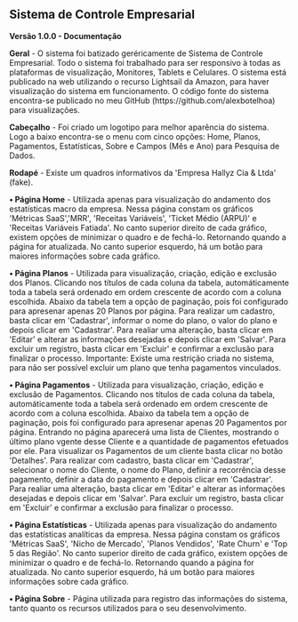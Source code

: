 <h2>Sistema de Controle Empresarial</h2>
<p><b>Versão 1.0.0 - Documentação</b></p>
<p><b>Geral</b> - O sistema foi batizado geréricamente de Sistema de Controle Empresarial.
    Todo o sistema foi trabalhado para ser responsivo à todas as plataformas de visualização, Monitores, Tablets e Celulares.
    O sistema está publicado na web utilizando o recurso Lightsail da Amazon, para haver visualização do sistema em funcionamento.
    O código fonte do sistema encontra-se publicado no meu GitHub (https://github.com/alexbotelhoa) para visualizações.
</p>
<p>
    <b>Cabeçalho</b> - Foi criado um logotipo para melhor aparência do sistema.
    Logo a baixo encontra-se o menu com cinco opções: Home, Planos, Pagamentos, Estatísticas, Sobre e Campos (Mês e Ano) para Pesquisa de Dados.
</p>
<p>
    <b>Rodapé</b> - Existe um quadros informativos da 'Empresa Hallyz Cia & Ltda' (fake).
</p>
<p>
    <b>&#8226; Página Home</b> - Utilizada apenas para visualização do andamento dos estatísticas macro da empresa.
    Nessa página constam os gráficos 'Métricas SaaS','MRR', 'Receitas Variáveis', 'Ticket Médio (ARPU)' e 'Receitas Variáveis Fatiada'.
    No canto superior direito de cada gráfico, existem opções de minimizar o quadro e de fechá-lo. Retornando quando a página for atualizada.
    No canto superior esquerdo, há um botão para maiores informações sobre cada gráfico.
</p>
<p>
    <b>&#8226; Página Planos</b> - Utilizada para visualização, criação, edição e exclusão dos Planos.
    Clicando nos títulos de cada coluna da tabela, automáticamente toda a tabela será ordenado em ordem crescente de acordo com a coluna escolhida.
    Abaixo da tabela tem a opção de paginação, pois foi configurado para apresenar apenas 20 Planos por página.
    Para realizar um cadastro, basta clicar em 'Cadastrar', informar o nome do plano, o valor do plano e depois clicar em 'Cadastrar'.
    Para realiar uma alteração, basta clicar em 'Editar' e alterar as informações desejadas e depois clicar em 'Salvar'.
    Para excluir um registro, basta clicar em 'Excluir' e confirmar a exclusão para finalizar o processo.
    Importante: Existe uma restrição criada no sistema, para não ser possível excluir um plano que tenha pagamentos vinculados.
</p>
<p>
    <b>&#8226; Página Pagamentos</b> - Utilizada para visualização, criação, edição e exclusão de Pagamentos.
    Clicando nos títulos de cada coluna da tabela, automáticamente toda a tabela será ordenado em ordem crescente de acordo com a coluna escolhida.
    Abaixo da tabela tem a opção de paginação, pois foi configurado para apresenar apenas 20 Pagamentos por página.
    Entrando no página aparecerá uma lista de Clientes, mostrando o último plano vgente desse Cliente e a quantidade de pagamentos efetuados por ele.
    Para visualizar os Pagamentos de um cliente basta clicar no botão 'Detalhes'.
    Para realizar com cadastro, basta clicar em 'Cadastrar', selecionar o nome do Cliente, o nome do Plano, definir a recorrência desse pagamento, definir a data do pagamento e depois clicar em 'Cadastrar'.
    Para realiar uma alteração, basta clicar em 'Editar' e alterar as informações desejadas e depois clicar em 'Salvar'.
    Para excluir um registro, basta clicar em 'Excluir' e confirmar a exclusão para finalizar o processo.
</p>
<p>
    <b>&#8226; Página Estatísticas</b> - Utilizada apenas para visualização do andamento das estatísticas analíticas da empresa.
    Nessa página constam os gráficos 'Métricas SaaS', 'Nicho de Mercado', 'Planos Vendidos', 'Rate Churn' e 'Top 5 das Região'.
    No canto superior direito de cada gráfico, existem opções de minimizar o quadro e de fechá-lo. Retornando quando a página for atualizada.
    No canto superior esquerdo, há um botão para maiores informações sobre cada gráfico.
</p>
<p>
    <b>&#8226; Página Sobre</b> - Página utilizada para registro das informações do sistema, tanto quanto os recursos utilizados para o seu desenvolvimento.
</p>
